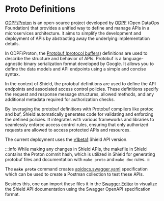 # Proto Definitions 

[ODPF/Proton](https://github.com/odpf/proton) is an open-source project developed by [ODPF](https://github.com/odpf) (Open DataOps Foundation) that provides a unified way to define and manage APIs in a microservices architecture. It aims to simplify the development and deployment of APIs by abstracting away the underlying implementation details.

In ODPF/Proton, the [Protobuf (protocol buffers)](https://protobuf.dev/) definitions are used to describe the structure and behavior of APIs. Protobuf is a language-agnostic binary serialization format developed by Google. It allows you to define the data models and API endpoints using a simple and concise syntax.

In the context of Shield, the protobuf definitions are used to define the API endpoints and associated access control policies. These definitions specify the request and response message structures, allowed methods, and any additional metadata required for authorization checks.

By leveraging the protobuf definitions with Protobuf compilers like protoc and buf, Shield automatically generates code for validating and enforcing the defined policies. It integrates with various frameworks and libraries to seamlessly enforce access control rules, ensuring that only authorized requests are allowed to access protected APIs and resources.

The current deployment uses the [v1beta1](https://github.com/odpf/proton/tree/main/odpf/shield/v1beta1) Shield API version.

:::info
While making any changes in Shield APIs, the makefile in Shield contains the Proton commit hash, which is utilized in Shield for generating protobuf files and documentation with `make proto` and `make doc` rules. 
:::

The **`make proto`** command creates [apidocs.swagger.yaml](https://github.com/odpf/shield/blob/main/proto/apidocs.swagger.json) specification which can be used to create a Postman collection to test these APIs. 

Besides this, one can import these files it in the [Swagger Editor](https://editor.swagger.io/) to visualize the Shield API documentation using the Swagger OpenAPI specification format.
